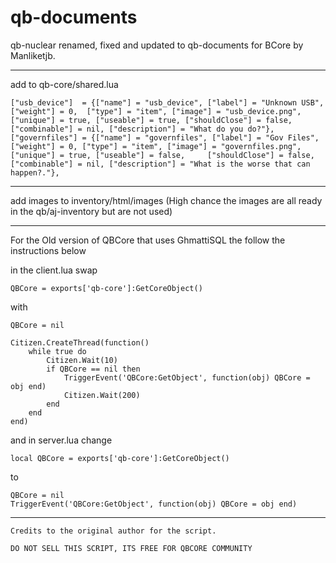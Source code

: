 # qb-documents

qb-nuclear renamed, fixed and updated to qb-documents for BCore by Manliketjb.

---

add to qb-core/shared.lua

```
["usb_device"]	= {["name"] = "usb_device", ["label"] = "Unknown USB", ["weight"] = 0,	["type"] = "item", ["image"] = "usb_device.png", ["unique"] = true, ["useable"] = true, ["shouldClose"] = false, ["combinable"] = nil, ["description"] = "What do you do?"},
["governfiles"] = {["name"] = "governfiles", ["label"] = "Gov Files", ["weight"] = 0, ["type"] = "item", ["image"] = "governfiles.png", ["unique"] = true, ["useable"] = false, 	["shouldClose"] = false, ["combinable"] = nil, ["description"] = "What is the worse that can happen?."},

```
---

add images to inventory/html/images (High chance the images are all ready in the qb/aj-inventory but are not used)

---
For the Old version of QBCore that uses GhmattiSQL the follow the instructions below

in the client.lua swap
```
QBCore = exports['qb-core']:GetCoreObject()
```
with
```
QBCore = nil

Citizen.CreateThread(function()
    while true do
        Citizen.Wait(10)
        if QBCore == nil then
            TriggerEvent('QBCore:GetObject', function(obj) QBCore = obj end)
            Citizen.Wait(200)
        end
    end
end)
```
and in server.lua change 
```
local QBCore = exports['qb-core']:GetCoreObject()
```
to 
```
QBCore = nil
TriggerEvent('QBCore:GetObject', function(obj) QBCore = obj end)
```
---

```
Credits to the original author for the script.

DO NOT SELL THIS SCRIPT, ITS FREE FOR QBCORE COMMUNITY 
```
